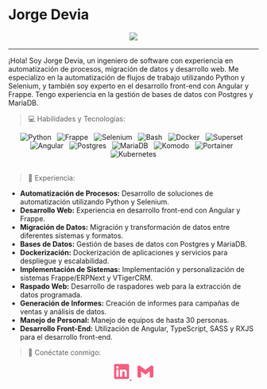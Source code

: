 # Jorge Devia
<!-- Presentation section -->
<p align="center">
  <!-- Typing SVG by DenverCoder1 - https://github.com/DenverCoder1/readme-typing-svg -->
  <a href="https://github.com/DenverCoder1/readme-typing-svg">
    <img src="https://readme-typing-svg.demolab.com/?lines=Automatizador%20de%20procesos;FullStack%20/%20Analista%20de%20Datos&font=Fira%20Code&center=true&width=440&height=45&color=f75c7e&vCenter=true&pause=1000&size=22" /></a>
</p>

---

<!-- Bio section -->
¡Hola! Soy Jorge Devia, un ingeniero de software con experiencia en automatización de procesos, migración de datos y desarrollo web. Me especializo en la automatización de flujos de trabajo utilizando Python y Selenium, y también soy experto en el desarrollo front-end con Angular y Frappe. Tengo experiencia en la gestión de bases de datos con Postgres y MariaDB.

<!-- Skills section -->
> 💻 Habilidades y Tecnologías:
>
<div align="center">
<img alt="Python" width="30px" src="https://cdn.jsdelivr.net/gh/devicons/devicon/icons/python/python-original.svg" />&nbsp;&nbsp;
<img alt="Frappe" width="30px" src="https://github.com/frappe/frappe/raw/develop/.github/framework-logo-new.svg" />&nbsp;&nbsp;
<img alt="Selenium" width="30px" src="https://raw.githubusercontent.com/gilbarbara/logos/master/logos/selenium.svg" />&nbsp;&nbsp;
<img alt="Bash" width="30px" src="https://cdn.jsdelivr.net/gh/devicons/devicon/icons/bash/bash-original.svg" />&nbsp;&nbsp;
<img alt="Docker" width="30px" src="https://cdn.jsdelivr.net/gh/devicons/devicon/icons/docker/docker-original.svg" />&nbsp;&nbsp;
<img alt="Superset" width="30px" src="https://res.cloudinary.com/hevo/images/f_auto,q_auto/v1623645536/hevo-learn/Superset/Superset.png?_i=AA" />&nbsp;&nbsp;
<img alt="Angular" width="30px" src="https://cdn.jsdelivr.net/gh/devicons/devicon/icons/angularjs/angularjs-original.svg" />&nbsp;&nbsp;
<img alt="Postgres" width="30px" src="https://cdn.jsdelivr.net/gh/devicons/devicon/icons/postgresql/postgresql-original.svg" />&nbsp;&nbsp;
<img alt="MariaDB" width="30px" src="https://cdn.jsdelivr.net/gh/devicons/devicon/icons/mariadb/mariadb-original.svg" />&nbsp;&nbsp;
<img alt="Komodo" width="30px" src="https://komo.do/img/komodo-512x512.png" />&nbsp;&nbsp;
<img alt="Portainer" width="30px" src="https://avatars.githubusercontent.com/u/22225832?s=48&v=4" />&nbsp;&nbsp;
<img alt="Kubernetes" width="30px" src="https://cdn.jsdelivr.net/gh/devicons/devicon/icons/kubernetes/kubernetes-original.svg" />
</div>
<br />

<!-- Experience section -->
> 💼 Experiencia:
>

*   **Automatización de Procesos:** Desarrollo de soluciones de automatización utilizando Python y Selenium.
*   **Desarrollo Web:** Experiencia en desarrollo front-end con Angular y Frappe.
*   **Migración de Datos:** Migración y transformación de datos entre diferentes sistemas y formatos.
*   **Bases de Datos:** Gestión de bases de datos con Postgres y MariaDB.
*   **Dockerización:** Dockerización de aplicaciones y servicios para despliegue y escalabilidad.
*   **Implementación de Sistemas:** Implementación y personalización de sistemas Frappe/ERPNext y VTigerCRM.
*   **Raspado Web:** Desarrollo de raspadores web para la extracción de datos programada.
*   **Generación de Informes:** Creación de informes para campañas de ventas y análisis de datos.
*   **Manejo de Personal:** Manejo de equipos de hasta 30 personas.
*   **Desarrollo Front-End:** Utilización de Angular, TypeScript, SASS y RXJS para el desarrollo front-end.

<!-- Social media section -->
> 🚀 Conéctate conmigo:
>
<p align="center">
  <a href="https://www.linkedin.com/in/jorge-devia-bb3aba262">
    <img src="https://raw.githubusercontent.com/Joncarre/Joncarre/main/logo/linkedin.svg" width="32"/>
  </a>
  &nbsp;&nbsp;
  <a href="mailto:dantedevenir@outlook.com">
    <img src="https://raw.githubusercontent.com/Joncarre/Joncarre/main/logo/gmail.svg" width="32"/>
  </a>
</p>
